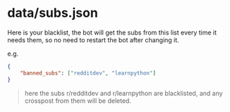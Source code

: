 # data/subs.json

Here is your blacklist, the bot will get the subs from this list every time it needs them, so no need to restart the bot after changing it.

e.g.
```json
{
    "banned_subs": ["redditdev", "learnpython"]
}
```
> here the subs r/redditdev and r/learnpython are blacklisted, and any crosspost from them will be deleted.